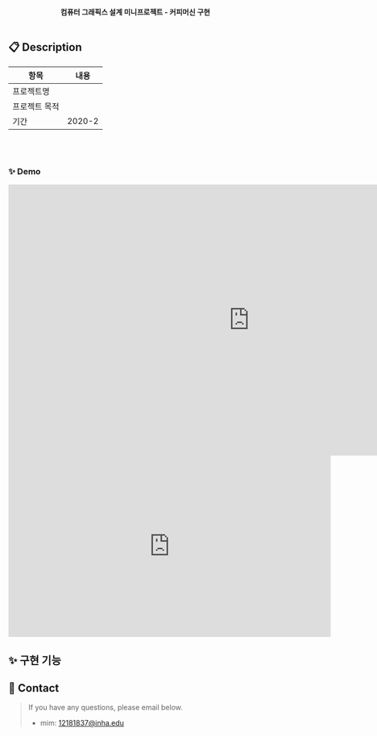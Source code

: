 <div align="center" style="font-weight:bold;">컴퓨터 그래픽스 설계 미니프로젝트 - 커피머신 구현</div>
<br>

## 📋 Description

| 항목          | 내용                                                      |
| ------------- | --------------------------------------------------------- |
| 프로젝트명    |                                                      |
| 프로젝트 목적 |  |
| 기간          | 2020-2                             |

<br>

<br>

### ✨ Demo

<iframe width="956" height="538" src="https://youtu.be/1MXYVOA525g" frameborder="0" allow="accelerometer; autoplay; encrypted-media; gyroscope; picture-in-picture" allowfullscreen></iframe>
  
<iframe width="640" height="360" src="https://youtu.be/1MXYVOA525g" frameborder="0" gesture="media" allowfullscreen=""></iframe>


## ✨ 구현 기능

## 📝 Contact

> If you have any questions, please email below. <br>
>
> - mim: 12181837@inha.edu

